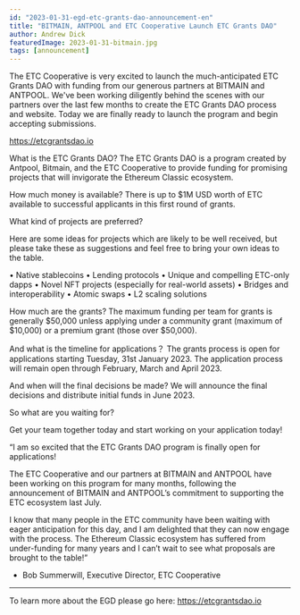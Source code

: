 ```yaml
---
id: "2023-01-31-egd-etc-grants-dao-announcement-en"
title: "BITMAIN, ANTPOOL and ETC Cooperative Launch ETC Grants DAO"
author: Andrew Dick
featuredImage: 2023-01-31-bitmain.jpg
tags: [announcement]
---
```


The ETC Cooperative is very excited to launch the much-anticipated ETC Grants DAO with funding from our generous partners at BITMAIN and ANTPOOL. We've been working diligently behind the scenes with our partners over the last few months to create the ETC Grants DAO process and website. Today we are finally ready to launch the program and begin accepting submissions.

https://etcgrantsdao.io

What is the ETC Grants DAO? 
The ETC Grants DAO is a program created by Antpool, Bitmain, and the ETC Cooperative to provide funding for promising projects that will invigorate the Ethereum Classic ecosystem. 

How much money is available? 
There is up to $1M USD worth of ETC available to successful applicants in this first round of grants.

What kind of projects are preferred? 

Here are some ideas for projects which are likely to be well received, but please take these as suggestions and feel free to bring your own ideas to the table.

• Native stablecoins
• Lending protocols
• Unique and compelling ETC-only dapps
• Novel NFT projects (especially for real-world assets)
• Bridges and interoperability
• Atomic swaps
• L2 scaling solutions

How much are the grants?
The maximum funding per team for grants is generally $50,000 unless applying under a community grant (maximum of $10,000) or a premium grant (those over $50,000).

And what is the timeline for applications？ 
The grants process is open for applications starting Tuesday, 31st January 2023. The application process will remain open through February, March and April 2023. 

And when will the final decisions be made? 
We will announce the final decisions and distribute initial funds in June 2023.

So what are you waiting for? 

Get your team together today and start working on your application today!

“I am so excited that the ETC Grants DAO program is finally open for applications!

The ETC Cooperative and our partners at BITMAIN and ANTPOOL have been working on this program for many months, following the announcement of BITMAIN and ANTPOOL’s commitment to supporting the ETC ecosystem last July.

I know that many people in the ETC community have been waiting with eager anticipation for this day, and I am delighted that they can now engage with the process.  The Ethereum Classic ecosystem has suffered from under-funding for many years and I can’t wait to see what proposals are brought to the table!”

- Bob Summerwill, Executive Director, ETC Cooperative

---

To learn more about the EGD please go here: https://etcgrantsdao.io

